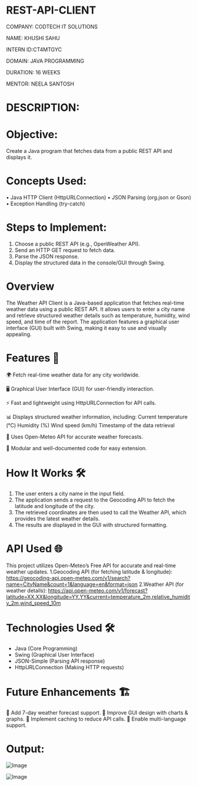 # REST-API-CLIENT

COMPANY: CODTECH IT SOLUTIONS

NAME: KHUSHI SAHU

INTERN ID:CT4MTGYC

DOMAIN: JAVA PROGRAMMING

DURATION: 16 WEEKS

MENTOR: NEELA SANTOSH

# DESCRIPTION:
# Objective:
Create a Java program that fetches data from a public REST API and displays it.

# Concepts Used:
•	Java HTTP Client (HttpURLConnection)
•	JSON Parsing (org.json or Gson)
•	Exception Handling (try-catch)

# Steps to Implement:
1.	Choose a public REST API (e.g., OpenWeather API).
2.	Send an HTTP GET request to fetch data.
3.	Parse the JSON response.
4.	Display the structured data in the console/GUI through Swing.

# Overview
The Weather API Client is a Java-based application that fetches real-time weather data using a public REST API. It allows users to enter a city name and retrieve structured weather details such as temperature, humidity, wind speed, and time of the report. The application features a graphical user interface (GUI) built with Swing, making it easy to use and visually appealing.

# Features 🚀
🌍 Fetch real-time weather data for any city worldwide.

🖥️ Graphical User Interface (GUI) for user-friendly interaction.

⚡ Fast and lightweight using HttpURLConnection for API calls.

📊 Displays structured weather information, including:
        Current temperature (°C)
        Humidity (%)
        Wind speed (km/h)
        Timestamp of the data retrieval

🔄 Uses Open-Meteo API for accurate weather forecasts.

🔗 Modular and well-documented code for easy extension.

# How It Works 🛠️
1. The user enters a city name in the input field.
2. The application sends a request to the Geocoding API to fetch the latitude and longitude of the city.
3. The retrieved coordinates are then used to call the Weather API, which provides the latest weather details.
4. The results are displayed in the GUI with structured formatting.

# API Used 🌐
This project utilizes Open-Meteo’s Free API for accurate and real-time weather updates.
1.Geocoding API (for fetching latitude & longitude): https://geocoding-api.open-meteo.com/v1/search?name=CityName&count=1&language=en&format=json
2.Weather API (for weather details): https://api.open-meteo.com/v1/forecast?latitude=XX.XX&longitude=YY.YY&current=temperature_2m,relative_humidity_2m,wind_speed_10m

# Technologies Used 🛠️
* Java (Core Programming)
* Swing (Graphical User Interface)
* JSON-Simple (Parsing API response)
* HttpURLConnection (Making HTTP requests)

# Future Enhancements 🏗️
🔹 Add 7-day weather forecast support.
🔹 Improve GUI design with charts & graphs.
🔹 Implement caching to reduce API calls.
🔹 Enable multi-language support.

# Output:
![Image](https://github.com/user-attachments/assets/11619479-d1c5-48fd-9394-a8572ebb8377)

![Image](https://github.com/user-attachments/assets/33b6beaf-049d-4bbf-b357-5f95ce6f6391)
